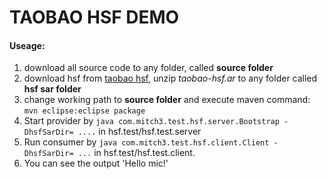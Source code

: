 TAOBAO HSF DEMO
=====================================
#### Useage:
1. download all source code to any folder, called **source folder**
2. download hsf from [taobao hsf](http://hsf.taobao.net/hsfversion/hsf2.0.0.1/taobao-hsf.tgz), unzip *taobao-hsf.ar* to any folder called **hsf sar folder**
3. change working path to **source folder** and execute maven command: `mvn eclipse:eclipse package `
4. Start provider by `java com.mitch3.test.hsf.server.Bootstrap -DhsfSarDir= ....` in hsf.test/hsf.test.server
5. Run consumer by `java com.mitch3.test.hsf.client.Client -DhsfSarDir= ...` in hsf.test/hsf.test.client.
6. You can see the output 'Hello mic!'